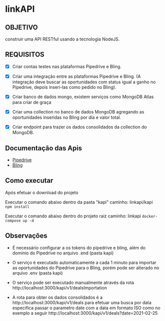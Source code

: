 # linkAPI

## OBJETIVO
construir uma API RESTful usando a tecnologia NodeJS.

## REQUISITOS

- [x] Criar contas testes nas plataformas Pipedrive e Bling.

- [x] Criar uma integração entre as plataformas Pipedrive e Bling. (A integração deve buscar as oportunidades com status igual a ganho no Pipedrive, depois inseri-las como pedido no Bling).

- [x] Criar banco de dados mongo, existem serviços como MongoDB Atlas para criar de graça

- [x] Criar uma collection no banco de dados MongoDB agregando as oportunidades inseridas no Bling por dia e valor total.

- [x] Criar endpoint para trazer os dados consolidados da collection do MongoDB.


## Documentação das Apis

- [Pipedrive](https://developers.pipedrive.com/docs/api/v1/) 
- [Bling](https://ajuda.bling.com.br/hc/pt-br/categories/360002186394-API-para-Desenvolvedores)


## Como executar
Após efetuar o download do projeto

Executar o comando abaixo dentro da pasta "kapi"
caminho: linkapi/kapi
``
npm install
``

Executar o comando abaixo dentro do projeto raiz
caminho: linkapi
``
docker-compose up -d
``


## Observações

- É necessário configurar a os tokens do pipedrive e bling, além do dominio do Pipedrive no arquivo .end (pasta kapi)

- O serviço é executado automaticamente a cada 1 minuto para importar as oportunidades do Pipedrive para o Bling, porém pode ser alterado no arquivo .env (pasta kapi)

- O serviço pode ser executado manualmente através da rota http://localhost:3000/kapi/v1/dealsImportation

- A rota para obter os dados consolidados é a http://localhost:3000/kapi/v1/deals para efetuar uma busca por data especifica passar o parametro date com a data em formato ISO como no exemplo a seguir http://localhost:3000/kapi/v1/deals?date=2021-02-25
